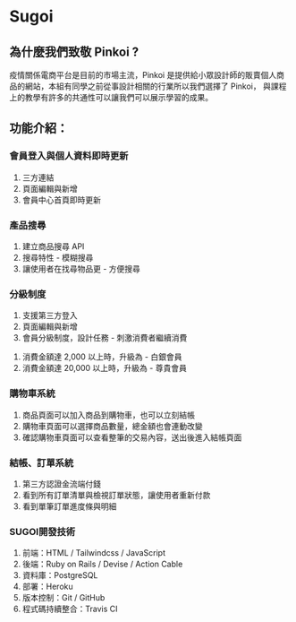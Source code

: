 <h1>Sugoi</h1>
<h2>為什麼我們致敬 Pinkoi ?</h2>
<p>疫情關係電商平台是目前的市場主流，Pinkoi 是提供給小眾設計師的販賣個人商品的網站，本組有同學之前從事設計相關的行業所以我們選擇了 Pinkoi，
與課程上的教學有許多的共通性可以讓我們可以展示學習的成果。</p>
<h2>功能介紹：</h2>
<h3>會員登入與個人資料即時更新</h3>
<ol>
<li>三方連結</li>
<li>頁面編輯與新增</li>
<li>會員中心首頁即時更新</li>
</ol>


<h3>產品搜尋</h3>
<ol>
<li>建立商品搜尋 API</li>
<li>搜尋特性 - 模糊搜尋</li>
<li>讓使用者在找尋物品更 - 方便搜尋</li>
</ol>

<h3>分級制度</h3>
<ol>
<li>支援第三方登入</li>
<li>頁面編輯與新增</li>
<li>會員分級制度，設計任務 - 刺激消費者繼續消費</li>
</ol>
<ol>
<li>消費金額達 2,000 以上時，升級為 - 白銀會員</li>
<li>消費金額達 20,000 以上時，升級為 - 尊貴會員</li>
</ol>

<h3>購物車系統</h3>
<ol>
<li>商品頁面可以加入商品到購物車，也可以立刻結帳</li>
<li>購物車頁面可以選擇商品數量，總金額也會連動改變</li>
<li>確認購物車頁面可以查看整筆的交易內容，送出後進入結帳頁面</li>
</ol>

<h3>結帳、訂單系統</h3>
<ol>
<li>第三方認證金流端付錢</li>
<li>看到所有訂單清單與檢視訂單狀態，讓使用者重新付款</li>
<li>看到單筆訂單進度條與明細</li>
</ol>

<h3>SUGOI開發技術</h3>
<ol>
<li>前端：HTML /  Tailwindcss / JavaScript </li>
<li>後端：Ruby on Rails / Devise / Action Cable</li>
<li>資料庫：PostgreSQL</li>
<li>部署：Heroku</li>
<li>版本控制：Git / GitHub</li>
<li>程式碼持續整合：Travis CI</li>
</ol>

